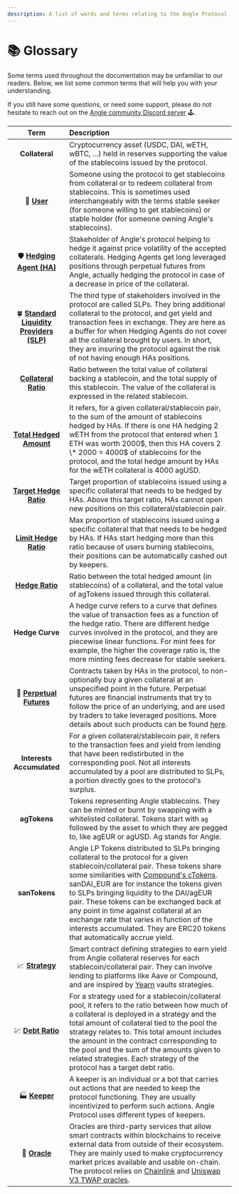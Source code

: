 ```yaml
---
description: A list of words and terms relating to the Angle Protocol
---
```


# 📚 Glossary

Some terms used throughout the documentation may be unfamiliar to our readers. Below, we list some common terms that will help you with your understanding.

If you still have some questions, or need some support, please do not hesitate to reach out on the [Angle community Discord server](https://discord.gg/67WSSZqBG6) 🕹️.

|                                                 Term                                                 | Description                                                                                                                                                                                                                                                                                                                                                                                                                                                                                                                       |
| :--------------------------------------------------------------------------------------------------: | :-------------------------------------------------------------------------------------------------------------------------------------------------------------------------------------------------------------------------------------------------------------------------------------------------------------------------------------------------------------------------------------------------------------------------------------------------------------------------------------------------------------------------------- |
|                                            **Collateral**                                            | Cryptocurrency asset \(USDC, DAI, wETH, wBTC, ...\) held in reserves supporting the value of the stablecoins issued by the protocol.                                                                                                                                                                                                                                                                                                                                                                                              |
|                               💱 [**User**](concepts/stable-seekers/)                                | Someone using the protocol to get stablecoins from collateral or to redeem collateral from stablecoins. This is sometimes used interchangeably with the terms stable seeker \(for someone willing to get stablecoins\) or stable holder \(for someone owning Angle's stablecoins\).                                                                                                                                                                                                                                               |
|                       🛡️ [**Hedging Agent \(HA\)**](concepts/hedging-agents/)                        | Stakeholder of Angle's protocol helping to hedge it against price volatility of the accepted collaterals. Hedging Agents get long leveraged positions through perpetual futures from Angle, actually hedging the protocol in case of a decrease in price of the collateral.                                                                                                                                                                                                                                                       |
|        🍀 [**Standard Liquidity Providers \(SLP\)**](concepts/standard-liquidity-providers/)         | The third type of stakeholders involved in the protocol are called SLPs. They bring additional collateral to the protocol, and get yield and transaction fees in exchange. They are here as a buffer for when Hedging Agents do not cover all the collateral brought by users. In short, they are insuring the protocol against the risk of not having enough HAs positions.                                                                                                                                                      |
|              [**Collateral Ratio**](https://docs.angle.money/concepts/collateral-ratio)              | Ratio between the total value of collateral backing a stablecoin, and the total supply of this stablecoin. The value of the collateral is expressed in the related stablecoin.                                                                                                                                                                                                                                                                                                                                                    |
|               [**Total Hedged Amount**](concepts/hedging-agents/#has-covered-amounts)                | It refers, for a given collateral/stablecoin pair, to the sum of the amount of stablecoins hedged by HAs. If there is one HA hedging 2 wETH from the protocol that entered when 1 ETH was worth 2000$, then this HA covers 2 \* 2000 = 4000$ of stablecoins for the protocol, and the total hedge amount by HAs for the wETH collateral is 4000 agUSD.                                                                                                                                                                            |
| [**Target Hedge Ratio**](concepts/hedging-agents/faq-ha.md#what-is-exactly-implied-by-hedging-ratio) | Target proportion of stablecoins issued using a specific collateral that needs to be hedged by HAs. Above this target ratio, HAs cannot open new positions on this collateral/stablecoin pair.                                                                                                                                                                                                                                                                                                                                    |
|                [**Limit Hedge Ratio**](concepts/hedging-agents/#has-covered-amounts)                 | Max proportion of stablecoins issued using a specific collateral that that needs to be hedged by HAs. If HAs start hedging more than this ratio because of users burning stablecoins, their positions can be automatically cashed out by keepers.                                                                                                                                                                                                                                                                                 |
|    [**Hedge Ratio**](concepts/hedging-agents/faq-ha.md#what-is-exactly-implied-by-hedging-ratio)     | Ratio between the total hedged amount (in stablecoins) of a collateral, and the total value of agTokens issued through this collateral.                                                                                                                                                                                                                                                                                                                                                                                           |
|                                           **Hedge Curve**                                            | A hedge curve refers to a curve that defines the value of transaction fees as a function of the hedge ratio. There are different hedge curves involved in the protocol, and they are piecewise linear functions. For mint fees for example, the higher the coverage ratio is, the more minting fees decrease for stable seekers.                                                                                                                                                                                                  |
|                🔮 [**Perpetual Futures**](concepts/hedging-agents/#perpetual-futures)                | Contracts taken by HAs in the protocol, to non-optionally buy a given collateral at an unspecified point in the future. Perpetual futures are financial instruments that try to follow the price of an underlying, and are used by traders to take leveraged positions. More details about such products can be found [here](https://academy.binance.com/en/articles/what-are-perpetual-futures-contracts).                                                                                                                       |
|                                      **Interests Accumulated**                                       | For a given collateral/stablecoin pair, it refers to the transaction fees and yield from lending that have been redistirbuted in the corresponding pool. Not all interests accumulated by a pool are distributed to SLPs, a portion directly goes to the protocol's surplus.                                                                                                                                                                                                                                                      |
|                                             **agTokens**                                             | Tokens representing Angle stablecoins. They can be minted or burnt by swapping with a whitelisted collateral. Tokens start with `ag` followed by the asset to which they are pegged to, like agEUR or agUSD. Ag stands for Angle.                                                                                                                                                                                                                                                                                                 |
|                                            **sanTokens**                                             | Angle LP Tokens distributed to SLPs bringing collateral to the protocol for a given stablecoin/collateral pair. These tokens share some similarities with [Compound's cTokens](https://compound.finance/docs/ctokens). sanDAI_EUR are for instance the tokens given to SLPs bringing liquidity to the DAI/agEUR pair. These tokens can be exchanged back at any point in time against collateral at an exchange rate that varies in function of the interests accumulated. They are ERC20 tokens that automatically accrue yield. |
|                                📈 [**Strategy**](concepts/lending.md)                                | Smart contract defining strategies to earn yield from Angle collateral reserves for each stablecoin/collateral pair. They can involve lending to platforms like Aave or Compound, and are inspired by [Yearn](https://docs.yearn.finance/resources/defi-glossary#yvault) vaults strategies.                                                                                                                                                                                                                                       |
|                         💹 [**Debt Ratio**](concepts/lending.md#debt-ratio)                          | For a strategy used for a stablecoin/collateral pool, it refers to the ratio between how much of a collateral is deployed in a strategy and the total amount of collateral tied to the pool the strategy relates to. This total amount includes the amount in the contract corresponding to the pool and the sum of the amounts given to related strategies. Each strategy of the protocol has a target debt ratio.                                                                                                               |
|                                 🏭 [**Keeper**](concepts/keepers.md)                                 | A keeper is an individual or a bot that carries out actions that are needed to keep the protocol functioning. They are usually incentivized to perform such actions. Angle Protocol uses different types of keepers.                                                                                                                                                                                                                                                                                                              |
|                                 🔱 [**Oracle**](concepts/oracles.md)                                 | Oracles are third-party services that allow smart contracts within blockchains to receive external data from outside of their ecosystem. They are mainly used to make cryptocurrency market prices available and usable on-chain. The protocol relies on [Chainlink](https://chain.link) and [Uniswap V3 TWAP oracles](https://uniswap.org/blog/uniswap-v3/).                                                                                                                                                                     |
